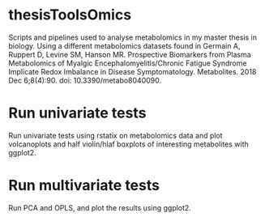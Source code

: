 # thesisToolsOmics

Scripts and pipelines used to analyse metabolomics in my master thesis in biology. Using a different metabolomics datasets found in Germain A, Ruppert D, Levine SM, Hanson MR. Prospective Biomarkers from Plasma Metabolomics of Myalgic Encephalomyelitis/Chronic Fatigue Syndrome Implicate Redox Imbalance in Disease Symptomatology. Metabolites. 2018 Dec 6;8(4):90. doi: 10.3390/metabo8040090.

# Run univariate tests
Run univariate tests using rstatix on metabolomics data and plot volcanoplots and half violin/hlaf boxplots of interesting metabolites with ggplot2.

# Run multivariate tests
Run PCA and OPLS, and plot the results using ggplot2.
